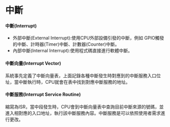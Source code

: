 # 中斷

#### 中斷\(Interrupt\) <a id="&#x4E2D;&#x65B7;Interrupt"></a>

* 外部中斷\(External Interrupt\):使用CPU外部設備引發的中斷，例如 GPIO觸發的中斷、計時器\(Timer\)中斷、計數器\(Counter\)中斷。
* 內部中斷\(Internal Interrupt\):使用程式碼直接進行軟體中斷。

#### 中斷向量\(Interrupt Vector\) <a id="&#x4E2D;&#x65B7;&#x5411;&#x91CF;Interrupt-Vector"></a>

系統事先定義了中斷向量表，上面記錄各種中斷發生時對應到的中斷服務入口位址，當中斷執行時，CPU就會在表中找到對應中斷服務的地址。

#### 中斷服務\(Interrupt Service Routine\) <a id="&#x4E2D;&#x65B7;&#x670D;&#x52D9;Interrupt-Service-Routine"></a>

縮寫為ISR，當中段發生時，CPU會到中斷向量表中查詢目前中斷來源的號碼，並進入相對應的入口地址，執行該中斷服務內容。中斷服務是可以依照使用者需求進行更改。


